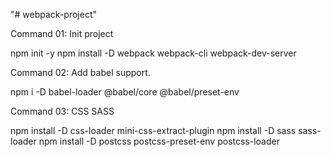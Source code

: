 "# webpack-project"

Command 01: Init project

npm init -y
npm install -D webpack webpack-cli webpack-dev-server

Command 02: Add babel support.

npm i -D babel-loader @babel/core @babel/preset-env

Command 03: CSS SASS

npm install -D css-loader mini-css-extract-plugin
npm install -D sass sass-loader
npm install -D postcss postcss-preset-env postcss-loader
